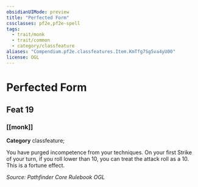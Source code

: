 ```yaml
---
obsidianUIMode: preview
title: "Perfected Form"
cssclasses: pf2e,pf2e-spell
tags:
  - trait/monk
  - trait/common
  - category/classfeature
aliases: "Compendium.pf2e.classfeatures.Item.KmTfg7Sg5va4yU00"
license: OGL
---
```

# Perfected Form
## Feat 19
### [[monk]]

**Category** classfeature; 




You have purged incompetence from your techniques. On your first Strike of your turn, if you roll lower than 10, you can treat the attack roll as a 10. This is a fortune effect.

*Source: Pathfinder Core Rulebook*
*OGL*